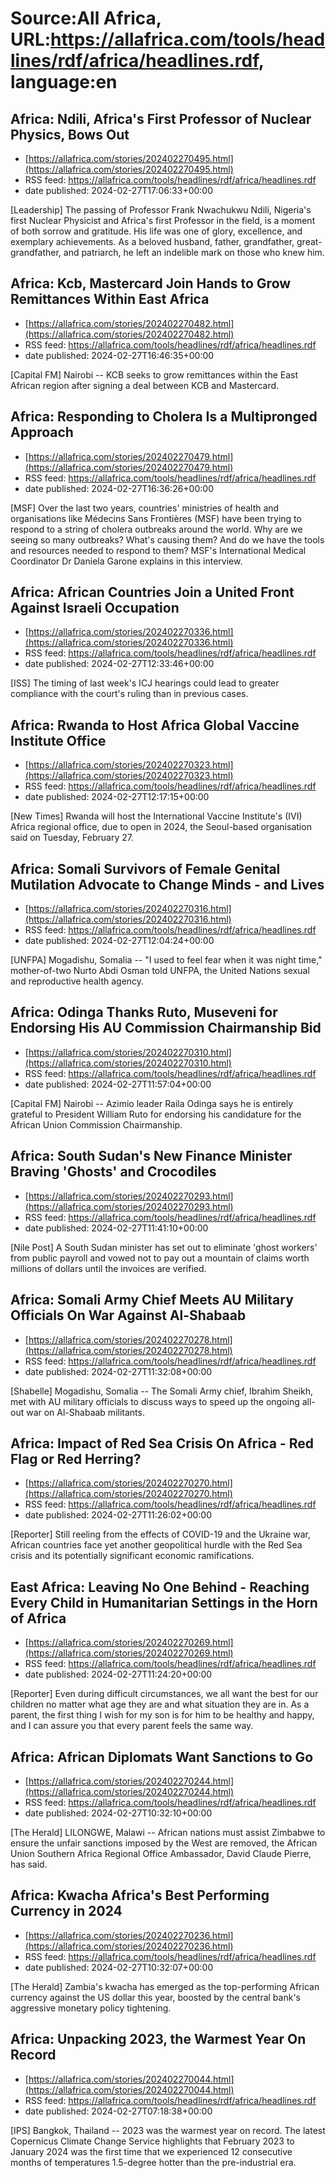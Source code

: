 # Source:All Africa, URL:https://allafrica.com/tools/headlines/rdf/africa/headlines.rdf, language:en

## Africa: Ndili, Africa's First Professor of Nuclear Physics, Bows Out
 - [https://allafrica.com/stories/202402270495.html](https://allafrica.com/stories/202402270495.html)
 - RSS feed: https://allafrica.com/tools/headlines/rdf/africa/headlines.rdf
 - date published: 2024-02-27T17:06:33+00:00

[Leadership] The passing of Professor Frank Nwachukwu Ndili, Nigeria's first Nuclear Physicist and Africa's first Professor in the field, is a moment of both sorrow and gratitude. His life was one of glory, excellence, and exemplary achievements. As a beloved husband, father, grandfather, great-grandfather, and patriarch, he left an indelible mark on those who knew him.

## Africa: Kcb, Mastercard Join Hands to Grow Remittances Within East Africa
 - [https://allafrica.com/stories/202402270482.html](https://allafrica.com/stories/202402270482.html)
 - RSS feed: https://allafrica.com/tools/headlines/rdf/africa/headlines.rdf
 - date published: 2024-02-27T16:46:35+00:00

[Capital FM] Nairobi -- KCB seeks to grow remittances within the East African region after signing a deal between KCB and Mastercard.

## Africa: Responding to Cholera Is a Multipronged Approach
 - [https://allafrica.com/stories/202402270479.html](https://allafrica.com/stories/202402270479.html)
 - RSS feed: https://allafrica.com/tools/headlines/rdf/africa/headlines.rdf
 - date published: 2024-02-27T16:36:26+00:00

[MSF] Over the last two years, countries' ministries of health and organisations like M&#xe9;decins Sans Fronti&#xe8;res (MSF) have been trying to respond to a string of cholera outbreaks around the world. Why are we seeing so many outbreaks? What's causing them? And do we have the tools and resources needed to respond to them? MSF's International Medical Coordinator Dr Daniela Garone explains in this interview.

## Africa: African Countries Join a United Front Against Israeli Occupation
 - [https://allafrica.com/stories/202402270336.html](https://allafrica.com/stories/202402270336.html)
 - RSS feed: https://allafrica.com/tools/headlines/rdf/africa/headlines.rdf
 - date published: 2024-02-27T12:33:46+00:00

[ISS] The timing of last week's ICJ hearings could lead to greater compliance with the court's ruling than in previous cases.

## Africa: Rwanda to Host Africa Global Vaccine Institute Office
 - [https://allafrica.com/stories/202402270323.html](https://allafrica.com/stories/202402270323.html)
 - RSS feed: https://allafrica.com/tools/headlines/rdf/africa/headlines.rdf
 - date published: 2024-02-27T12:17:15+00:00

[New Times] Rwanda will host the International Vaccine Institute's (IVI) Africa regional office, due to open in 2024, the Seoul-based organisation said on Tuesday, February 27.

## Africa: Somali Survivors of Female Genital Mutilation Advocate to Change Minds - and Lives
 - [https://allafrica.com/stories/202402270316.html](https://allafrica.com/stories/202402270316.html)
 - RSS feed: https://allafrica.com/tools/headlines/rdf/africa/headlines.rdf
 - date published: 2024-02-27T12:04:24+00:00

[UNFPA] Mogadishu, Somalia -- "I used to feel fear when it was night time," mother-of-two Nurto Abdi Osman told UNFPA, the United Nations sexual and reproductive health agency.

## Africa: Odinga Thanks Ruto, Museveni for Endorsing His AU Commission Chairmanship Bid
 - [https://allafrica.com/stories/202402270310.html](https://allafrica.com/stories/202402270310.html)
 - RSS feed: https://allafrica.com/tools/headlines/rdf/africa/headlines.rdf
 - date published: 2024-02-27T11:57:04+00:00

[Capital FM] Nairobi -- Azimio leader Raila Odinga says he is entirely grateful to President William Ruto for endorsing his candidature for the African Union Commission Chairmanship.

## Africa: South Sudan's New Finance Minister Braving 'Ghosts' and Crocodiles
 - [https://allafrica.com/stories/202402270293.html](https://allafrica.com/stories/202402270293.html)
 - RSS feed: https://allafrica.com/tools/headlines/rdf/africa/headlines.rdf
 - date published: 2024-02-27T11:41:10+00:00

[Nile Post] A South Sudan minister has set out to eliminate 'ghost workers' from public payroll and vowed not to pay out a mountain of claims worth millions of dollars until the invoices are verified.

## Africa: Somali Army Chief Meets AU Military Officials On War Against Al-Shabaab
 - [https://allafrica.com/stories/202402270278.html](https://allafrica.com/stories/202402270278.html)
 - RSS feed: https://allafrica.com/tools/headlines/rdf/africa/headlines.rdf
 - date published: 2024-02-27T11:32:08+00:00

[Shabelle] Mogadishu, Somalia -- The Somali Army chief, Ibrahim Sheikh, met with AU military officials to discuss ways to speed up the ongoing all-out war on Al-Shabaab militants.

## Africa: Impact of Red Sea Crisis On Africa - Red Flag or Red Herring?
 - [https://allafrica.com/stories/202402270270.html](https://allafrica.com/stories/202402270270.html)
 - RSS feed: https://allafrica.com/tools/headlines/rdf/africa/headlines.rdf
 - date published: 2024-02-27T11:26:02+00:00

[Reporter] Still reeling from the effects of COVID-19 and the Ukraine war, African countries face yet another geopolitical hurdle with the Red Sea crisis and its potentially significant economic ramifications.

## East Africa: Leaving No One Behind - Reaching Every Child in Humanitarian Settings in the Horn of Africa
 - [https://allafrica.com/stories/202402270269.html](https://allafrica.com/stories/202402270269.html)
 - RSS feed: https://allafrica.com/tools/headlines/rdf/africa/headlines.rdf
 - date published: 2024-02-27T11:24:20+00:00

[Reporter] Even during difficult circumstances, we all want the best for our children no matter what age they are and what situation they are in. As a parent, the first thing I wish for my son is for him to be healthy and happy, and I can assure you that every parent feels the same way.

## Africa: African Diplomats Want Sanctions to Go
 - [https://allafrica.com/stories/202402270244.html](https://allafrica.com/stories/202402270244.html)
 - RSS feed: https://allafrica.com/tools/headlines/rdf/africa/headlines.rdf
 - date published: 2024-02-27T10:32:10+00:00

[The Herald] LILONGWE, Malawi -- African nations must assist Zimbabwe to ensure the unfair sanctions imposed by the West are removed, the African Union Southern Africa Regional Office Ambassador, David Claude Pierre, has said.

## Africa: Kwacha Africa's Best Performing Currency in 2024
 - [https://allafrica.com/stories/202402270236.html](https://allafrica.com/stories/202402270236.html)
 - RSS feed: https://allafrica.com/tools/headlines/rdf/africa/headlines.rdf
 - date published: 2024-02-27T10:32:07+00:00

[The Herald] Zambia's kwacha has emerged as the top-performing African currency against the US dollar this year, boosted by the central bank's aggressive monetary policy tightening.

## Africa: Unpacking 2023, the Warmest Year On Record
 - [https://allafrica.com/stories/202402270044.html](https://allafrica.com/stories/202402270044.html)
 - RSS feed: https://allafrica.com/tools/headlines/rdf/africa/headlines.rdf
 - date published: 2024-02-27T07:18:38+00:00

[IPS] Bangkok, Thailand -- 2023 was the warmest year on record. The latest Copernicus Climate Change Service highlights that February 2023 to January 2024 was the first time that we experienced 12 consecutive months of temperatures 1.5-degree hotter than the pre-industrial era.

